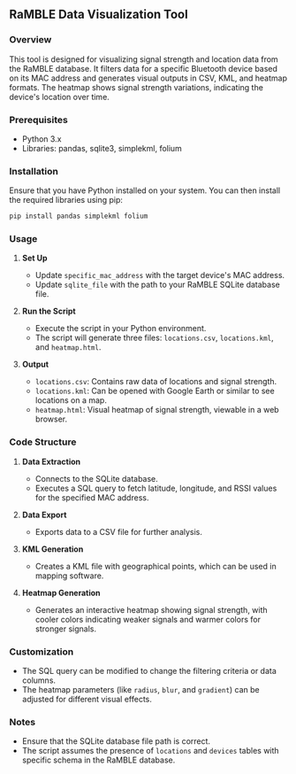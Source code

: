 ## RaMBLE Data Visualization Tool

### Overview
This tool is designed for visualizing signal strength and location data from the RaMBLE database. It filters data for a specific Bluetooth device based on its MAC address and generates visual outputs in CSV, KML, and heatmap formats. The heatmap shows signal strength variations, indicating the device's location over time.

### Prerequisites
- Python 3.x
- Libraries: pandas, sqlite3, simplekml, folium

### Installation
Ensure that you have Python installed on your system. You can then install the required libraries using pip:

```bash
pip install pandas simplekml folium
```

### Usage
1. **Set Up**
   - Update `specific_mac_address` with the target device's MAC address.
   - Update `sqlite_file` with the path to your RaMBLE SQLite database file.

2. **Run the Script**
   - Execute the script in your Python environment.
   - The script will generate three files: `locations.csv`, `locations.kml`, and `heatmap.html`.

3. **Output**
   - `locations.csv`: Contains raw data of locations and signal strength.
   - `locations.kml`: Can be opened with Google Earth or similar to see locations on a map.
   - `heatmap.html`: Visual heatmap of signal strength, viewable in a web browser.

### Code Structure
1. **Data Extraction**
   - Connects to the SQLite database.
   - Executes a SQL query to fetch latitude, longitude, and RSSI values for the specified MAC address.

2. **Data Export**
   - Exports data to a CSV file for further analysis.

3. **KML Generation**
   - Creates a KML file with geographical points, which can be used in mapping software.

4. **Heatmap Generation**
   - Generates an interactive heatmap showing signal strength, with cooler colors indicating weaker signals and warmer colors for stronger signals.

### Customization
- The SQL query can be modified to change the filtering criteria or data columns.
- The heatmap parameters (like `radius`, `blur`, and `gradient`) can be adjusted for different visual effects.

### Notes
- Ensure that the SQLite database file path is correct.
- The script assumes the presence of `locations` and `devices` tables with specific schema in the RaMBLE database.
